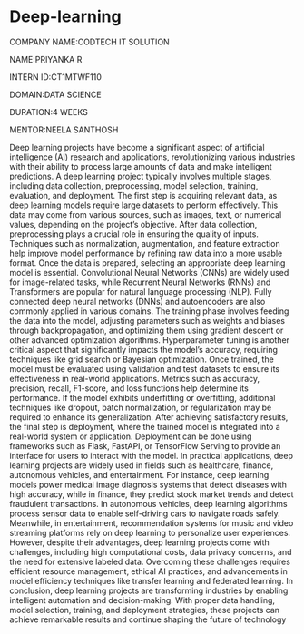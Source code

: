 # Deep-learning
COMPANY NAME:CODTECH IT SOLUTION

NAME:PRIYANKA R

INTERN ID:CT1MTWF110

DOMAIN:DATA SCIENCE

DURATION:4 WEEKS

MENTOR:NEELA SANTHOSH

Deep learning projects have become a significant aspect of artificial intelligence (AI) research and applications, revolutionizing various industries with their ability to process large amounts of data and make intelligent predictions. A deep learning project typically involves multiple stages, including data collection, preprocessing, model selection, training, evaluation, and deployment. The first step is acquiring relevant data, as deep learning models require large datasets to perform effectively. This data may come from various sources, such as images, text, or numerical values, depending on the project’s objective. After data collection, preprocessing plays a crucial role in ensuring the quality of inputs. Techniques such as normalization, augmentation, and feature extraction help improve model performance by refining raw data into a more usable format. Once the data is prepared, selecting an appropriate deep learning model is essential. Convolutional Neural Networks (CNNs) are widely used for image-related tasks, while Recurrent Neural Networks (RNNs) and Transformers are popular for natural language processing (NLP). Fully connected deep neural networks (DNNs) and autoencoders are also commonly applied in various domains. The training phase involves feeding the data into the model, adjusting parameters such as weights and biases through backpropagation, and optimizing them using gradient descent or other advanced optimization algorithms. Hyperparameter tuning is another critical aspect that significantly impacts the model’s accuracy, requiring techniques like grid search or Bayesian optimization. Once trained, the model must be evaluated using validation and test datasets to ensure its effectiveness in real-world applications. Metrics such as accuracy, precision, recall, F1-score, and loss functions help determine its performance. If the model exhibits underfitting or overfitting, additional techniques like dropout, batch normalization, or regularization may be required to enhance its generalization. After achieving satisfactory results, the final step is deployment, where the trained model is integrated into a real-world system or application. Deployment can be done using frameworks such as Flask, FastAPI, or TensorFlow Serving to provide an interface for users to interact with the model. In practical applications, deep learning projects are widely used in fields such as healthcare, finance, autonomous vehicles, and entertainment. For instance, deep learning models power medical image diagnosis systems that detect diseases with high accuracy, while in finance, they predict stock market trends and detect fraudulent transactions. In autonomous vehicles, deep learning algorithms process sensor data to enable self-driving cars to navigate roads safely. Meanwhile, in entertainment, recommendation systems for music and video streaming platforms rely on deep learning to personalize user experiences. However, despite their advantages, deep learning projects come with challenges, including high computational costs, data privacy concerns, and the need for extensive labeled data. Overcoming these challenges requires efficient resource management, ethical AI practices, and advancements in model efficiency techniques like transfer learning and federated learning. In conclusion, deep learning projects are transforming industries by enabling intelligent automation and decision-making. With proper data handling, model selection, training, and deployment strategies, these projects can achieve remarkable results and continue shaping the future of technology
